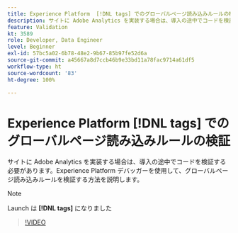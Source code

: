 ```yaml
---
title: Experience Platform  [!DNL tags] でのグローバルページ読み込みルールの検証
description: サイトに Adobe Analytics を実装する場合は、導入の途中でコードを検証する必要があります。Experience Platform デバッガーを使用して、グローバルページ読み込みルールを検証する方法を説明します。
feature: Validation
kt: 3589
role: Developer, Data Engineer
level: Beginner
exl-id: 57bc5a02-6b78-48e2-9b67-85b97fe52d6a
source-git-commit: a45667a8d7ccb46b9e33bd11a78fac9714a61df5
workflow-type: ht
source-wordcount: '83'
ht-degree: 100%

---
```


# Experience Platform [!DNL tags] でのグローバルページ読み込みルールの検証

サイトに Adobe Analytics を実装する場合は、導入の途中でコードを検証する必要があります。Experience Platform デバッガーを使用して、グローバルページ読み込みルールを検証する方法を説明します。

>[!NOTE]
>
> Launch は **[!DNL tags]** になりました

>[!VIDEO](https://video.tv.adobe.com/v/28776/?quality=12&learn=on)
